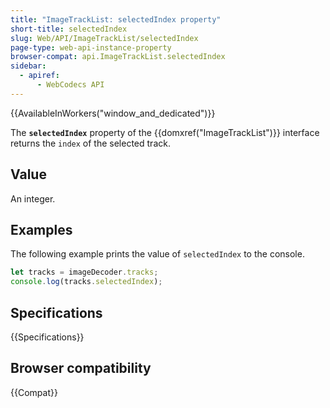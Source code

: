 ```yaml
---
title: "ImageTrackList: selectedIndex property"
short-title: selectedIndex
slug: Web/API/ImageTrackList/selectedIndex
page-type: web-api-instance-property
browser-compat: api.ImageTrackList.selectedIndex
sidebar:
  - apiref:
      - WebCodecs API
---
```


{{AvailableInWorkers("window_and_dedicated")}}

The **`selectedIndex`** property of the {{domxref("ImageTrackList")}} interface returns the `index` of the selected track.

## Value

An integer.

## Examples

The following example prints the value of `selectedIndex` to the console.

```js
let tracks = imageDecoder.tracks;
console.log(tracks.selectedIndex);
```

## Specifications

{{Specifications}}

## Browser compatibility

{{Compat}}
